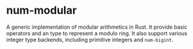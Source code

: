 # num-modular

A generic implementation of modular arithmetics in Rust. It provide basic operators and an type to represent a modulo ring. It also support various integer type backends, including primitive integers and `num-bigint`.

<!-- TODO for v0.1: support ibig-rs -->
<!-- TODO for v1: no_std, signed integers -->
